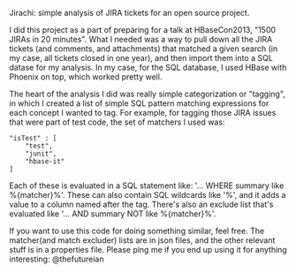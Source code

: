 Jirachi: simple analysis of JIRA tickets for an open source project.

I did this project as a part of preparing for a talk at HBaseCon2013, "1500 JIRAs in 20 minutes". What I needed was a way to pull down all the JIRA tickets (and comments, and attachments) that matched a given search (in my case, all tickets closed in one year), and then import them into a SQL datase for my analysis. In my case, for the SQL database, I used HBase with Phoenix on top, which worked pretty well.

The heart of the analysis I did was really simple categorization or "tagging", in which I created a list of simple SQL pattern matching expressions for each concept I wanted to tag. For example, for tagging those JIRA issues that were part of test code, the set of matchers I used was: 

	"isTest" : [
		"test",
		"junit",
		"hbase-it"
	]

Each of these is evaluated in a SQL statement like: '... WHERE summary like %{matcher}%'. These can also contain SQL wildcards like '%', and it adds a value to a column named after the tag. There's also an exclude list that's evaluated like '... AND summary NOT like %{matcher}%'.

If you want to use this code for doing something similar, feel free. The matcher(and match excluder) lists are in json files, and the other relevant stuff is in a properties file. Please ping me if you end up using it for anything interesting: @thefutureian
